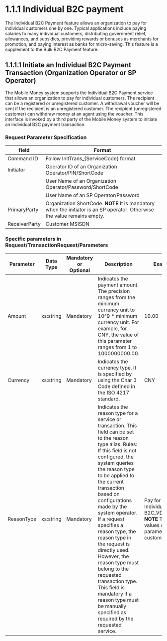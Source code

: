 # 1.1.1 Individual B2C payment

The Individual B2C Payment feature allows an organization to pay for individual customers one by one. Typical applications include paying salaries to many individual customers, distributing government relief, allowances, and subsidies, providing rewards or bonuses as merchants for promotion, and paying interest as banks for micro-saving. This feature is a supplement to the Bulk B2C Payment feature.

## 1.1.1.1 Initiate an Individual B2C Payment Transaction (Organization Operator or SP Operator)
The Mobile Money system supports the Individual B2C Payment service that allows an organization to pay for individual customers. The recipient can be a registered or unregistered customer. A withdrawal voucher will be sent if the recipient is an unregistered customer. The recipient (unregistered customer) can withdraw money at an agent using the voucher. This interface is invoked by a third party of the Mobile Money system to initiate an individual B2C payment transaction.

### Request Parameter Specification

|field | Format |
|------|--------|
|Command ID  |	Follow InitTrans_{ServiceCode} format|
|Initiator	| Operator ID of an Organization Operator/PIN/ShortCode|
|            |  User Name of an Organization Operator/Password/ShortCode |
|            |  User Name of an SP Operator/Password|
|PrimaryParty|	Organization ShortCode. **NOTE** It is mandatory when the initiator is an SP operator. Otherwise the value remains empty.|
|ReceiverParty|	Customer MSISDN|

### Specific parameters in Request/TransactionRequest/Parameters
|Parameter	|Data Type|	Mandatory or Optional|	Description	|Example|
|-----------|---------|----------------------|--------------|--------|
|Amount|	xs:string	|Mandatory|	Indicates the payment amount. The precision ranges from the minimum currency unit to 10^9 * minimum currency unit. For example, for CNY, the value of this parameter ranges from 1 to 1000000000.00.	|10.00|
|Currency|	xs:string|	Mandatory|	Indicates the currency type. It is specified by using the Char 3 Code defined in the ISO 4217 standard.|	CNY|
|ReasonType	|xs:string|	Mandatory|	Indicates the reason type for a service or transaction. This field can be set to the reason type alias. Rules: If this field is not configured, the system queries the reason type to be applied to the current transaction based on configurations made by the system operator. If a request specifies a reason type, the reason type in the request is directly used. However, the reason type must belong to the requested transaction type. This field is mandatory if a reason type must be manually specified as required by the requested service.|	Pay for Individual B2C_VDF_Demo. **NOTE** The values of this parameter is customizable.|
